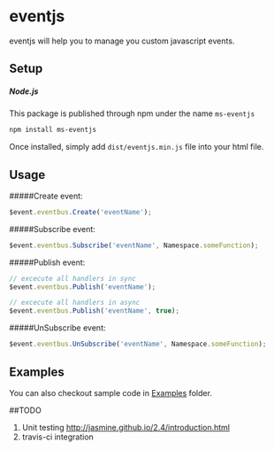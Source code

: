 # eventjs
eventjs will help you to manage you custom javascript events.

## Setup

##### Node.js
This package is published through npm under the name ```ms-eventjs``` 
``` bash
npm install ms-eventjs
```
Once installed, simply add ```dist/eventjs.min.js``` file into your html file.

## Usage

#####Create event: 
``` js
$event.eventbus.Create('eventName');
```

#####Subscribe event: 
``` js
$event.eventbus.Subscribe('eventName', Namespace.someFunction);
```

#####Publish event: 
``` js
// excecute all handlers in sync 
$event.eventbus.Publish('eventName');

// excecute all handlers in async 
$event.eventbus.Publish('eventName', true);

```

#####UnSubscribe event: 
``` js
$event.eventbus.UnSubscribe('eventName', Namespace.someFunction);
```

## Examples
You can also checkout sample code in [Examples](Examples) folder.

##TODO
1.  Unit testing
    http://jasmine.github.io/2.4/introduction.html
2.  travis-ci integration
